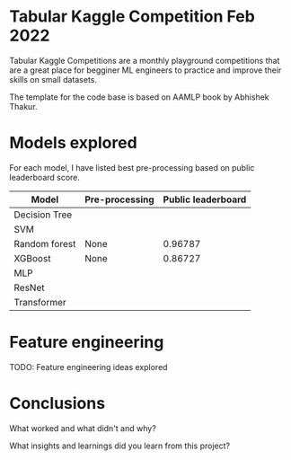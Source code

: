 # Tabular Kaggle Competition Feb 2022

Tabular Kaggle Competitions are a monthly playground competitions that are a great place for begginer ML engineers to practice and improve their skills on small datasets.

The template for the code base is based on AAMLP book by Abhishek Thakur.

# Models explored

For each model, I have listed best pre-processing based on public leaderboard score.

|Model|Pre-processing|Public leaderboard|
|-----|--------------|------------------|
|Decision Tree| | |
|SVM| | |
|Random forest| None | 0.96787 |
|XGBoost| None | 0.86727 |
|MLP| | |
|ResNet| | |
|Transformer| | |

# Feature engineering

TODO: Feature engineering ideas explored

# Conclusions

What worked and what didn't and why?

What insights and learnings did you learn from this project?
